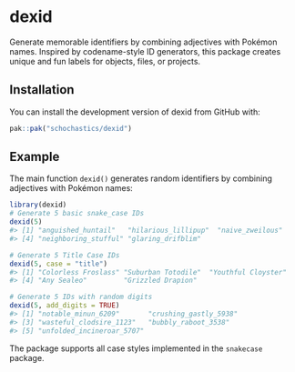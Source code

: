 
<!-- README.md is generated from README.Rmd. Please edit that file -->

# dexid

<!-- badges: start -->

<!-- badges: end -->

Generate memorable identifiers by combining adjectives with Pokémon
names. Inspired by codename-style ID generators, this package creates
unique and fun labels for objects, files, or projects.

## Installation

You can install the development version of dexid from GitHub with:

``` r
pak::pak("schochastics/dexid")
```

## Example

The main function `dexid()` generates random identifiers by combining
adjectives with Pokémon names:

``` r
library(dexid)
# Generate 5 basic snake_case IDs
dexid(5)
#> [1] "anguished_huntail"   "hilarious_lillipup"  "naive_zweilous"     
#> [4] "neighboring_stufful" "glaring_drifblim"

# Generate 5 Title Case IDs
dexid(5, case = "title")
#> [1] "Colorless Froslass" "Suburban Totodile"  "Youthful Cloyster" 
#> [4] "Any Sealeo"         "Grizzled Drapion"

# Generate 5 IDs with random digits
dexid(5, add_digits = TRUE)
#> [1] "notable_minun_6209"       "crushing_gastly_5938"    
#> [3] "wasteful_clodsire_1123"   "bubbly_raboot_3538"      
#> [5] "unfolded_incineroar_5707"
```

The package supports all case styles implemented in the `snakecase`
package.
